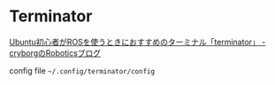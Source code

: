 # Terminator

[Ubuntu初心者がROSを使うときにおすすめのターミナル「terminator」 \- cryborgのRoboticsブログ]( http://cryborg.hatenablog.com/entry/2016/09/03/164940 )

config file
`~/.config/terminator/config`

